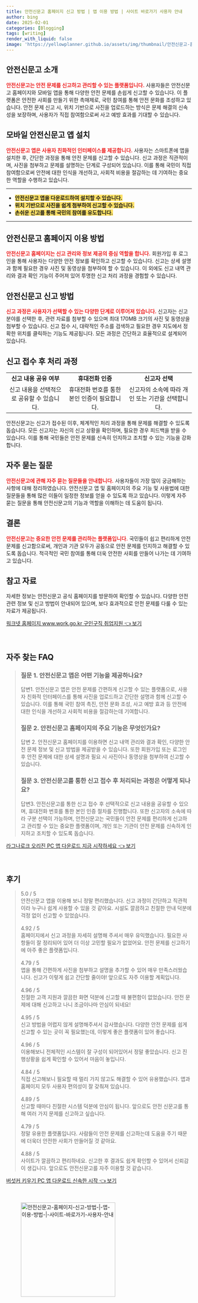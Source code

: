 ```yaml
---
title: 안전신문고 홈페이지 신고 방법 | 앱 이용 방법 | 사이트 바로가기 사용자 안내
author: bing
date: 2025-02-01
categories: [Blogging]
tags: [writing]
render_with_liquid: false
image: 'https://yellowplanner.github.io/assets/img/thumbnail/안전신문고-홈페이지-신고-방법-|-앱-이용-방법-|-사이트-바로가기-사용자-안내.webp'
---
```



<h2 id='안전신문고_소개'>안전신문고 소개</h2>

<p><b><span style="color: #ee2323;">안전신문고는 안전 문제를 신고하고 관리할 수 있는 플랫폼입니다.</span></b> 사용자들은 안전신문고 홈페이지와 모바일 앱을 통해 다양한 안전 문제를 손쉽게 신고할 수 있습니다. 이 플랫폼은 안전한 사회를 만들기 위한 촉매제로, 국민 참여를 통해 안전 문화를 조성하고 있습니다. 안전 문제 신고 시, 위치 기반으로 사진을 업로드하는 방식은 문제 해결의 신속성을 보장하며, 사용자가 직접 참여함으로써 사고 예방 효과를 기대할 수 있습니다.</p>

<h2 id='모바일앱_설치'>모바일 안전신문고 앱 설치</h2>

<p><b><span style="color: #ee2323;">안전신문고 앱은 사용자 친화적인 인터페이스를 제공합니다.</span></b> 사용자는 스마트폰에 앱을 설치한 후, 간단한 과정을 통해 안전 문제를 신고할 수 있습니다. 신고 과정은 직관적이며, 사진을 첨부하고 문제를 설명하는 단계로 구성되어 있습니다. 이를 통해 국민이 직접 참여함으로써 안전에 대한 인식을 개선하고, 사회적 비용을 절감하는 데 기여하는 중요한 역할을 수행하고 있습니다.</p>

<hr />

<ul>
    <li><b><span style="background-color: #ffe066;">안전신문고 앱을 다운로드하여 설치할 수 있습니다.</span></b></li>
    <li><b><span style="background-color: #ffe066;">위치 기반으로 사진을 쉽게 첨부하여 신고할 수 있습니다.</span></b></li>
    <li><b><span style="background-color: #ffe066;">손쉬운 신고를 통해 국민의 참여를 유도합니다.</span></b></li>
</ul>

<hr />

<h2 id='홈페이지_이용방법'>안전신문고 홈페이지 이용 방법</h2>

<p><b><span style="color: #ee2323;">안전신문고 홈페이지는 신고 관리와 정보 제공의 중심 역할을 합니다.</span></b> 회원가입 후 로그인을 통해 사용자는 다양한 안전 정보를 확인하고 신고할 수 있습니다. 신고는 상세 설명과 함께 필요한 경우 사진 및 동영상을 첨부하여 할 수 있습니다. 이 외에도 신고 내역 관리와 결과 확인 기능이 주어져 있어 투명한 신고 처리 과정을 경험할 수 있습니다.</p>

<h2 id='신고_방법'>안전신문고 신고 방법</h2>

<p><b><span style="color: #ee2323;">신고 과정은 사용자가 선택할 수 있는 다양한 단계로 이루어져 있습니다.</span></b> 신고자는 신고 분야를 선택한 후, 관련 자료를 첨부할 수 있으며 최대 170MB 크기의 사진 및 동영상을 첨부할 수 있습니다. 신고 접수 시, 대략적인 주소를 검색하고 필요한 경우 지도에서 정확한 위치를 클릭하는 기능도 제공됩니다. 모든 과정은 간단하고 효율적으로 설계되어 있습니다.</p>

<h2 id='신고_처리_과정'>신고 접수 후 처리 과정</h2>

<table>
    <tr>
        <td style="text-align: center; height: 17px;"><b>신고 내용 공유 여부</b></td>
        <td style="text-align: center; height: 17px;"><b>휴대전화 인증</b></td>
        <td style="text-align: center; height: 17px;"><b>신고자 선택</b></td>
    </tr>
    <tr>
        <td style="text-align: center; height: 17px;">신고 내용을 선택적으로 공유할 수 있습니다.</td>
        <td style="text-align: center; height: 17px;">휴대전화 번호를 통한 본인 인증이 필요합니다.</td>
        <td style="text-align: center; height: 17px;">신고자의 소속에 따라 개인 또는 기관을 선택합니다.</td>
    </tr>
</table>

<p>안전신문고는 신고가 접수된 이후, 체계적인 처리 과정을 통해 문제를 해결할 수 있도록 돕습니다. 모든 신고자는 자신의 신고 상황을 확인하며, 필요한 경우 피드백을 받을 수 있습니다. 이를 통해 국민들은 안전 문제를 신속히 인지하고 조치할 수 있는 기능을 강화합니다.</p>

<h2 id='자주_묻는_질문'>자주 묻는 질문</h2>

<p><b><span style="color: #ee2323;">안전신문고에 관해 자주 묻는 질문들을 안내합니다.</span></b> 사용자들이 가장 많이 궁금해하는 사항에 대해 정리하였습니다. 안전신문고 앱 및 홈페이지의 주요 기능 및 사용법에 대한 질문들을 통해 많은 이들이 일정한 정보를 얻을 수 있도록 하고 있습니다. 이렇게 자주 묻는 질문을 통해 안전신문고의 기능과 역할을 이해하는 데 도움이 됩니다.</p>

<h2 id='결론'>결론</h2>

<p><b><span style="color: #ee2323;">안전신문고는 중요한 안전 문제를 관리하는 플랫폼입니다.</span></b> 국민들이 쉽고 편리하게 안전 문제를 신고함으로써, 개인과 기관 모두가 공동으로 안전 문제를 인지하고 해결할 수 있도록 돕습니다. 적극적인 국민 참여를 통해 더욱 안전한 사회를 만들어 나가는 데 기여하고 있습니다.</p>

<h2 id='참고_자료'>참고 자료</h2>

<p>자세한 정보는 안전신문고 공식 홈페이지를 방문하여 확인할 수 있습니다. 다양한 안전 관련 정보 및 신고 방법이 안내되어 있으며, 보다 효과적으로 안전 문제를 다룰 수 있는 자료가 제공됩니다.</p>


<p><a class="click-button" title="워크넷 홈페이지 www.work.go.kr 구인구직 취업지원" href="https://yellowplanner.github.io/posts/%EC%9B%8C%ED%81%AC%EB%84%B7-%ED%99%88%ED%8E%98%EC%9D%B4%EC%A7%80-www.work.go.kr-%EA%B5%AC%EC%9D%B8%EA%B5%AC%EC%A7%81-%EC%B7%A8%EC%97%85%EC%A7%80%EC%9B%90/" rel="dofollow">워크넷 홈페이지 www.work.go.kr 구인구직 취업지원 👈 보기</a></p><br>
<h2 id='자주_찾는_FAQ'>자주 찾는 FAQ</h2>
<div itemscope="" itemtype="https://schema.org/FAQPage"> 
<blockquote> 
<div itemscope="" itemprop="mainEntity" itemtype="https://schema.org/Question"> 
<h3 itemprop="name">질문 1. 안전신문고 앱은 어떤 기능을 제공하나요?</h3> 
<div itemscope="" itemprop="acceptedAnswer" itemtype="https://schema.org/Answer"> 
<span itemprop="text"> 
<p>답변1. 안전신문고 앱은 안전 문제를 간편하게 신고할 수 있는 플랫폼으로, 사용자 친화적 인터페이스를 통해 사진을 업로드하고 간단한 설명과 함께 신고할 수 있습니다. 이를 통해 국민 참여 촉진, 안전 문화 조성, 사고 예방 효과 등 안전에 대한 인식을 개선하고 사회적 비용을 절감하는데 기여합니다.</p> 
</span> 
</div> 
</div> 

<div itemscope="" itemprop="mainEntity" itemtype="https://schema.org/Question"> 
<h3 itemprop="name">질문 2. 안전신문고 홈페이지의 주요 기능은 무엇인가요?</h3> 
<div itemscope="" itemprop="acceptedAnswer" itemtype="https://schema.org/Answer"> 
<span itemprop="text"> 
<p>답변 2. 안전신문고 홈페이지를 이용하면 신고 내역 관리와 결과 확인, 다양한 안전 문제 정보 및 신고 방법을 제공받을 수 있습니다. 또한 회원가입 또는 로그인 후 안전 문제에 대한 상세 설명과 필요 시 사진이나 동영상을 첨부하여 신고할 수 있습니다.</p> 
</span> 
</div> 
</div> 

<div itemscope="" itemprop="mainEntity" itemtype="https://schema.org/Question"> 
<h3 itemprop="name">질문 3. 안전신문고를 통한 신고 접수 후 처리되는 과정은 어떻게 되나요?</h3> 
<div itemscope="" itemprop="acceptedAnswer" itemtype="https://schema.org/Answer"> 
<span itemprop="text"> 
<p>답변3. 안전신문고를 통한 신고 접수 후 선택적으로 신고 내용을 공유할 수 있으며, 휴대전화 번호를 통한 본인 인증 절차를 진행합니다. 또한 신고자의 소속에 따라 구분 선택이 가능하며, 안전신문고는 국민들이 안전 문제를 편리하게 신고하고 관리할 수 있는 중요한 플랫폼이며, 개인 또는 기관이 안전 문제를 신속하게 인지하고 조치할 수 있도록 돕습니다.</p> 
</span> 
</div> 
</div> 

</blockquote> 
</div>
<p><a class="click-button" title="라그나로크 오리진 PC 앱 다운로드 지금 시작하세요" href="https://yellowplanner.github.io/posts/%EB%9D%BC%EA%B7%B8%EB%82%98%EB%A1%9C%ED%81%AC-%EC%98%A4%EB%A6%AC%EC%A7%84-PC-%EC%95%B1-%EB%8B%A4%EC%9A%B4%EB%A1%9C%EB%93%9C-%EC%A7%80%EA%B8%88-%EC%8B%9C%EC%9E%91%ED%95%98%EC%84%B8%EC%9A%94/" rel="dofollow">라그나로크 오리진 PC 앱 다운로드 지금 시작하세요 👈 보기</a></p><br>
<h2 id='후기'>후기</h2>
<div itemscope itemtype="https://schema.org/Product">
  <blockquote>
  <div itemprop="review" itemscope itemtype="https://schema.org/Review">
      <div itemprop="reviewRating" itemscope itemtype="https://schema.org/Rating"> <span itemprop="ratingValue">5.0</span> / <span itemprop="bestRating">5</span> </div>
      <span itemprop="reviewBody">안전신문고 앱을 이용해 보니 정말 편리했습니다. 신고 과정이 간단하고 직관적이라 누구나 쉽게 사용할 수 있을 것 같아요. 시설도 깔끔하고 친절한 안내 덕분에 걱정 없이 신고할 수 있었습니다.</span>
  </div>
  <br>
  <div itemprop="review" itemscope itemtype="https://schema.org/Review">
      <div itemprop="reviewRating" itemscope itemtype="https://schema.org/Rating"> <span itemprop="ratingValue">4.92</span> / <span itemprop="bestRating">5</span> </div>
      <span itemprop="reviewBody">홈페이지에서 신고 과정을 자세히 설명해 주셔서 매우 유익했습니다. 필요한 사항들이 잘 정리되어 있어 더 이상 고민할 필요가 없었어요. 안전 문제를 신고하기에 아주 좋은 플랫폼입니다.</span>
  </div>
  <br>
  <div itemprop="review" itemscope itemtype="https://schema.org/Review">
      <div itemprop="reviewRating" itemscope itemtype="https://schema.org/Rating"> <span itemprop="ratingValue">4.79</span> / <span itemprop="bestRating">5</span> </div>
      <span itemprop="reviewBody">앱을 통해 간편하게 사진을 첨부하고 설명을 추가할 수 있어 매우 만족스러웠습니다. 신고가 이렇게 쉽고 간단할 줄이야! 앞으로도 자주 이용할 계획입니다.</span>
  </div>
  <br>
  <div itemprop="review" itemscope itemtype="https://schema.org/Review">
      <div itemprop="reviewRating" itemscope itemtype="https://schema.org/Rating"> <span itemprop="ratingValue">4.96</span> / <span itemprop="bestRating">5</span> </div>
      <span itemprop="reviewBody">친절한 고객 지원과 깔끔한 화면 덕분에 신고할 때 불편함이 없었습니다. 안전 문제에 대해 신고하고 나니 조금이나마 안심이 되네요!</span>
  </div>
  <br>
  <div itemprop="review" itemscope itemtype="https://schema.org/Review">
      <div itemprop="reviewRating" itemscope itemtype="https://schema.org/Rating"> <span itemprop="ratingValue">4.95</span> / <span itemprop="bestRating">5</span> </div>
      <span itemprop="reviewBody">신고 방법을 어렵지 않게 설명해주셔서 감사했습니다. 다양한 안전 문제를 쉽게 신고할 수 있는 곳이 꼭 필요했는데, 이렇게 좋은 플랫폼이 있어 좋습니다.</span>
  </div>
  <br>
  <div itemprop="review" itemscope itemtype="https://schema.org/Review">
      <div itemprop="reviewRating" itemscope itemtype="https://schema.org/Rating"> <span itemprop="ratingValue">4.96</span> / <span itemprop="bestRating">5</span> </div>
      <span itemprop="reviewBody">이용해보니 전체적인 시스템이 잘 구성이 되어있어서 정말 좋았습니다. 신고 진행상황을 쉽게 확인할 수 있어서 마음이 놓입니다.</span>
  </div>
  <br>
  <div itemprop="review" itemscope itemtype="https://schema.org/Review">
      <div itemprop="reviewRating" itemscope itemtype="https://schema.org/Rating"> <span itemprop="ratingValue">4.84</span> / <span itemprop="bestRating">5</span> </div>
      <span itemprop="reviewBody">직접 신고해보니 필요할 때 멀리 가지 않고도 해결할 수 있어 유용했습니다. 앱과 홈페이지 모두 사용자 편의성이 잘 갖춰져 있습니다.</span>
  </div>
  <br>
  <div itemprop="review" itemscope itemtype="https://schema.org/Review">
      <div itemprop="reviewRating" itemscope itemtype="https://schema.org/Rating"> <span itemprop="ratingValue">4.89</span> / <span itemprop="bestRating">5</span> </div>
      <span itemprop="reviewBody">신고할 때마다 친절한 시스템 덕분에 안심이 됩니다. 앞으로도 안전 신문고를 통해 여러 가지 문제를 신고하고 싶습니다.</span>
  </div>
  <br>
  <div itemprop="review" itemscope itemtype="https://schema.org/Review">
      <div itemprop="reviewRating" itemscope itemtype="https://schema.org/Rating"> <span itemprop="ratingValue">4.79</span> / <span itemprop="bestRating">5</span> </div>
      <span itemprop="reviewBody">정말 유용한 플랫폼입니다. 사람들이 안전 문제를 신고하는데 도움을 주기 때문에 더욱더 안전한 사회가 만들어질 것 같아요.</span>
  </div>
  <br>
  <div itemprop="review" itemscope itemtype="https://schema.org/Review">
      <div itemprop="reviewRating" itemscope itemtype="https://schema.org/Rating"> <span itemprop="ratingValue">4.88</span> / <span itemprop="bestRating">5</span> </div>
      <span itemprop="reviewBody">사이트가 깔끔하고 편리하네요. 신고한 후 결과도 쉽게 확인할 수 있어서 신뢰감이 생깁니다. 앞으로도 안전신문고를 자주 이용할 것 같습니다.</span>
  </div>
  </blockquote>
</div>
<p><a class="click-button" title="버섯커 키우기 PC 앱 다운로드 신속한 시작" href="https://yellowplanner.github.io/posts/%EB%B2%84%EC%84%AF%EC%BB%A4-%ED%82%A4%EC%9A%B0%EA%B8%B0-PC-%EC%95%B1-%EB%8B%A4%EC%9A%B4%EB%A1%9C%EB%93%9C-%EC%8B%A0%EC%86%8D%ED%95%9C-%EC%8B%9C%EC%9E%91/" rel="dofollow">버섯커 키우기 PC 앱 다운로드 신속한 시작 👈 보기</a></p><br>
<figure class="image"><img src="https://yellowplanner.github.io/assets/img/thumbnail/안전신문고-홈페이지-신고-방법-|-앱-이용-방법-|-사이트-바로가기-사용자-안내.webp" alt="안전신문고-홈페이지-신고-방법-|-앱-이용-방법-|-사이트-바로가기-사용자-안내" width="256" height="256"></figure>